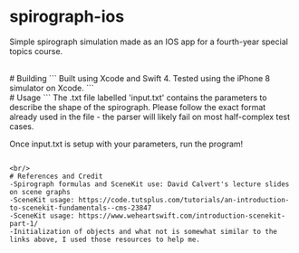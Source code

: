 # spirograph-ios
Simple spirograph simulation made as an IOS app for a fourth-year special topics course.

<br/>
# Building
```
Built using Xcode and Swift 4. Tested using the iPhone 8 simulator on Xcode.
```

<br/>
# Usage
```
The .txt file labelled 'input.txt' contains the parameters to describe the shape of the spirograph. Please follow the exact format already used in the file - the parser will likely fail on most half-complex test cases.

Once input.txt is setup with your parameters, run the program!
```

<br/>
# References and Credit
-Spirograph formulas and SceneKit use: David Calvert's lecture slides on scene graphs
-SceneKit usage: https://code.tutsplus.com/tutorials/an-introduction-to-scenekit-fundamentals--cms-23847
-SceneKit usage: https://www.weheartswift.com/introduction-scenekit-part-1/
-Initialization of objects and what not is somewhat similar to the links above, I used those resources to help me.
